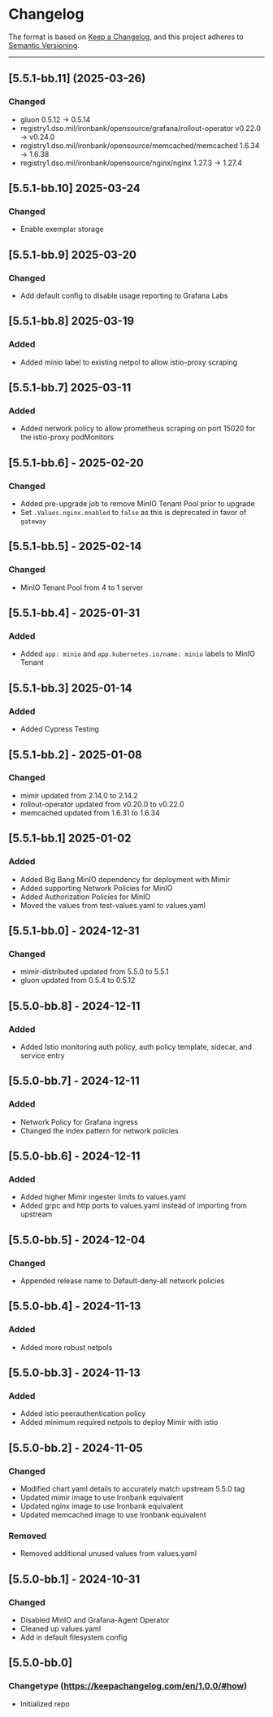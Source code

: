 # Changelog

The format is based on [Keep a Changelog](https://keepachangelog.com/en/1.0.0/), and this project adheres to [Semantic Versioning](https://semver.org/spec/v2.0.0.html).

---

## [5.5.1-bb.11] (2025-03-26)
### Changed
- gluon 0.5.12 -> 0.5.14
- registry1.dso.mil/ironbank/opensource/grafana/rollout-operator v0.22.0 -> v0.24.0
- registry1.dso.mil/ironbank/opensource/memcached/memcached 1.6.34 -> 1.6.38
- registry1.dso.mil/ironbank/opensource/nginx/nginx 1.27.3 -> 1.27.4

## [5.5.1-bb.10] 2025-03-24
### Changed

- Enable exemplar storage

## [5.5.1-bb.9] 2025-03-20
### Changed

- Add default config to disable usage reporting to Grafana Labs

## [5.5.1-bb.8] 2025-03-19
### Added

- Added minio label to existing netpol to allow istio-proxy scraping

## [5.5.1-bb.7] 2025-03-11
### Added

- Added network policy to allow prometheus scraping on port 15020 for the istio-proxy podMonitors


## [5.5.1-bb.6] - 2025-02-20
### Changed

- Added pre-upgrade job to remove MinIO Tenant Pool prior to upgrade
- Set `.Values.nginx.enabled` to `false` as this is deprecated in favor of `gateway`

## [5.5.1-bb.5] - 2025-02-14
### Changed

- MinIO Tenant Pool from 4 to 1 server

## [5.5.1-bb.4] - 2025-01-31
### Added

- Added `app: minio` and `app.kubernetes.io/name: minio` labels to MinIO Tenant

## [5.5.1-bb.3] 2025-01-14
### Added

- Added Cypress Testing

## [5.5.1-bb.2] - 2025-01-08
### Changed

- mimir updated from 2.14.0 to 2.14.2
- rollout-operator updated from v0.20.0 to v0.22.0
- memcached updated from 1.6.31 to 1.6.34

## [5.5.1-bb.1] 2025-01-02
### Added

- Added Big Bang MinIO dependency for deployment with Mimir
- Added supporting Network Policies for MinIO
- Added Authorization Policies for MinIO
- Moved the values from test-values.yaml to values.yaml

## [5.5.1-bb.0] - 2024-12-31
### Changed

- mimir-distributed updated from 5.5.0 to 5.5.1
- gluon updated from 0.5.4 to 0.5.12

## [5.5.0-bb.8] - 2024-12-11
### Added

- Added Istio monitoring auth policy, auth policy template, sidecar, and service entry

## [5.5.0-bb.7] - 2024-12-11
### Added

- Network Policy for Grafana ingress
- Changed the index pattern for network policies

## [5.5.0-bb.6] - 2024-12-11
### Added

- Added higher Mimir ingester limits to values.yaml
- Added grpc and http ports to values.yaml instead of importing from upstream

## [5.5.0-bb.5] - 2024-12-04
### Changed

- Appended release name to Default-deny-all network policies

## [5.5.0-bb.4] - 2024-11-13
### Added

- Added more robust netpols

## [5.5.0-bb.3] - 2024-11-13
### Added

- Added istio peerauthentication policy
- Added minimum required netpols to deploy Mimir with istio

## [5.5.0-bb.2] - 2024-11-05
### Changed

- Modified chart.yaml details to accurately match upstream 5.5.0 tag
- Updated mimir image to use Ironbank equivalent
- Updated nginx image to use Ironbank equivalent
- Updated memcached image to use Ironbank equivalent

### Removed

- Removed additional unused values from values.yaml

## [5.5.0-bb.1] - 2024-10-31
### Changed

- Disabled MinIO and Grafana-Agent Operator
- Cleaned up values.yaml
- Add in default filesystem config

## [5.5.0-bb.0]
### Changetype (<https://keepachangelog.com/en/1.0.0/#how>)

- Initialized repo
